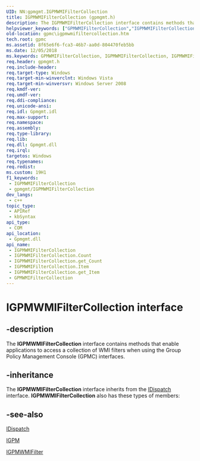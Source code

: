 ```yaml
---
UID: NN:gpmgmt.IGPMWMIFilterCollection
title: IGPMWMIFilterCollection (gpmgmt.h)
description: The IGPMWMIFilterCollection interface contains methods that enable applications to access a collection of WMI filters when using the Group Policy Management Console (GPMC) interfaces.
helpviewer_keywords: ["GPMWMIFilterCollection","IGPMWMIFilterCollection","IGPMWMIFilterCollection interface [GPMC]","IGPMWMIFilterCollection interface [GPMC]","described","_win32_igpmwmifiltercollection","gpmc.igpmwmifiltercollection","gpmgmt/IGPMWMIFilterCollection"]
old-location: gpmc\igpmwmifiltercollection.htm
tech.root: gpmc
ms.assetid: 8f65e6f6-fca3-46b7-aa0d-804470feb5bb
ms.date: 12/05/2018
ms.keywords: GPMWMIFilterCollection, IGPMWMIFilterCollection, IGPMWMIFilterCollection interface [GPMC], IGPMWMIFilterCollection interface [GPMC],described, _win32_igpmwmifiltercollection, gpmc.igpmwmifiltercollection, gpmgmt/IGPMWMIFilterCollection
req.header: gpmgmt.h
req.include-header: 
req.target-type: Windows
req.target-min-winverclnt: Windows Vista
req.target-min-winversvr: Windows Server 2008
req.kmdf-ver: 
req.umdf-ver: 
req.ddi-compliance: 
req.unicode-ansi: 
req.idl: Gpmgmt.idl
req.max-support: 
req.namespace: 
req.assembly: 
req.type-library: 
req.lib: 
req.dll: Gpmgmt.dll
req.irql: 
targetos: Windows
req.typenames: 
req.redist: 
ms.custom: 19H1
f1_keywords:
 - IGPMWMIFilterCollection
 - gpmgmt/IGPMWMIFilterCollection
dev_langs:
 - c++
topic_type:
 - APIRef
 - kbSyntax
api_type:
 - COM
api_location:
 - Gpmgmt.dll
api_name:
 - IGPMWMIFilterCollection
 - IGPMWMIFilterCollection.Count
 - IGPMWMIFilterCollection.get_Count
 - IGPMWMIFilterCollection.Item
 - IGPMWMIFilterCollection.get_Item
 - GPMWMIFilterCollection
---
```


# IGPMWMIFilterCollection interface


## -description

The 
<b>IGPMWMIFilterCollection</b>  interface contains methods that enable applications to access a collection of WMI filters when using the Group Policy Management Console (GPMC) interfaces.

## -inheritance

The <b>IGPMWMIFilterCollection</b> interface inherits from the <a href="/previous-versions/windows/desktop/api/oaidl/nn-oaidl-idispatch">IDispatch</a> interface. <b>IGPMWMIFilterCollection</b> also has these types of members:

## -see-also

<a href="/previous-versions/windows/desktop/api/oaidl/nn-oaidl-idispatch">IDispatch</a>



<a href="/previous-versions/windows/desktop/api/gpmgmt/nn-gpmgmt-igpm">IGPM</a>



<a href="/previous-versions/windows/desktop/api/gpmgmt/nn-gpmgmt-igpmwmifilter">IGPMWMIFilter</a>
